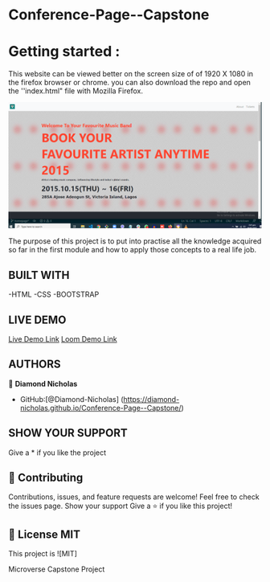 # Conference-Page--Capstone

# Getting started :
This website can be viewed better on the screen size of of 1920 X 1080 in the firefox browser or chrome.
you can also download the repo and open the ''index.html" file with Mozilla Firefox.

![screenshot](img/Screenshot.png)

The purpose of this project is to put into practise all the knowledge acquired so far in the first module and how to apply those concepts to a real life job.
## BUILT WITH
-HTML
-CSS
-BOOTSTRAP

## LIVE DEMO
[Live Demo Link](https://diamond-nicholas.github.io/Newsweek-clone/)
[Loom Demo Link](https://www.loom.com/share/188045a4474f45439dcbd6ceec7dd757)

## AUTHORS
👤 **Diamond Nicholas**
- GitHub:[@Diamond-Nicholas] (https://diamond-nicholas.github.io/Conference-Page--Capstone/)  

## SHOW YOUR SUPPORT
Give a \* if you like the project

## 🤝 Contributing
Contributions, issues, and feature requests are welcome!
Feel free to check the issues page. Show your support
Give a ⭐️ if you like this project!

## 📝 License MIT
This project is ![MIT]

Microverse Capstone Project
